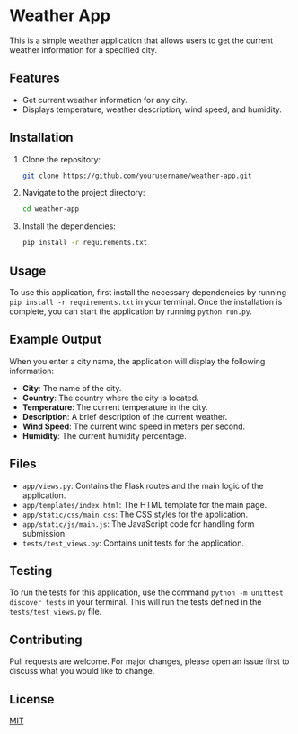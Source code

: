# Weather App

This is a simple weather application that allows users to get the current weather information for a specified city.

## Features

- Get current weather information for any city.
- Displays temperature, weather description, wind speed, and humidity.

## Installation

1. Clone the repository:
    ```sh
    git clone https://github.com/yourusername/weather-app.git
    ```
2. Navigate to the project directory:
    ```sh
    cd weather-app
    ```
3. Install the dependencies:
    ```sh
    pip install -r requirements.txt
    ```

## Usage

To use this application, first install the necessary dependencies by running `pip install -r requirements.txt` in your terminal. Once the installation is complete, you can start the application by running `python run.py`.

## Example Output

When you enter a city name, the application will display the following information:

- **City**: The name of the city.
- **Country**: The country where the city is located.
- **Temperature**: The current temperature in the city.
- **Description**: A brief description of the current weather.
- **Wind Speed**: The current wind speed in meters per second.
- **Humidity**: The current humidity percentage.

## Files

- `app/views.py`: Contains the Flask routes and the main logic of the application.
- `app/templates/index.html`: The HTML template for the main page.
- `app/static/css/main.css`: The CSS styles for the application.
- `app/static/js/main.js`: The JavaScript code for handling form submission.
- `tests/test_views.py`: Contains unit tests for the application.

## Testing

To run the tests for this application, use the command `python -m unittest discover tests` in your terminal. This will run the tests defined in the `tests/test_views.py` file.

## Contributing

Pull requests are welcome. For major changes, please open an issue first to discuss what you would like to change.

## License

[MIT](https://choosealicense.com/licenses/mit/)